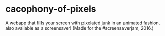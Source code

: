 # cacophony-of-pixels
A webapp that fills your screen with pixelated junk in an animated fashion, also available as a screensaver! (Made for the #screensaverjam, 2016.)
